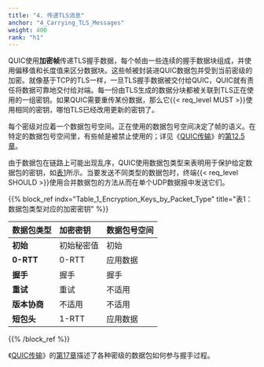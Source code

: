 ```yaml
---
title: "4. 传递TLS消息"
anchor: "4_Carrying_TLS_Messages"
weight: 400
rank: "h1"
---
```


QUIC使用**加密帧**传递TLS握手数据，每个帧由一些连续的握手数据块组成，并使用偏移值和长度值来区分数据块。这些帧被封装进QUIC数据包并受到当前密级的加密。就像基于TCP的TLS一样，一旦TLS握手数据被交付给QUIC，QUIC就有责任将数据可靠地交付给对端。每一份由TLS生成的数据分块都被关联到TLS正在使用的一组密钥。如果QUIC需要重传某份数据，那么它{{< req_level MUST >}}使用相同的密钥，哪怕TLS已经改用更新的密钥了。

每个密级对应着一个数据包号空间。正在使用的数据包号空间决定了帧的语义。在特定的数据包号空间里，有些帧是被禁止使用的；详见《[QUIC传输](../RFC9000_Chinese_Simplified)》的[第12.5章](../RFC9000_Chinese_Simplified/#12.5_Frames_and_Number_Spaces)。

由于数据包在链路上可能出现乱序，QUIC使用数据包类型来表明用于保护给定数据包的密钥，如[表1](#Table_1_Encryption_Keys_by_Packet_Type)所示。当要发送不同类型的数据包时，终端{{< req_level SHOULD >}}使用合并数据包的方法从而在单个UDP数据报中发送它们。

{{% block_ref
indx="Table_1_Encryption_Keys_by_Packet_Type"
title="表1：数据包类型对应的加密密钥" %}}

| 数据包类型     | 加密密钥  | 数据包号空间 |
|:----------|:------|:-------|
| **初始**    | 初始秘密值 | 初始     |
| **0-RTT** | 0-RTT | 应用数据   |
| **握手**    | 握手    | 握手     |
| **重试**    | 重试    | 不适用    |
| **版本协商**  | 不适用   | 不适用    |
| **短包头**   | 1-RTT | 应用数据   |

{{% /block_ref %}}

《[QUIC传输](../RFC9000_Chinese_Simplified)》的[第17章](../RFC9000_Chinese_Simplified/#17_Packet_Formats)描述了各种密级的数据包如何参与握手过程。
